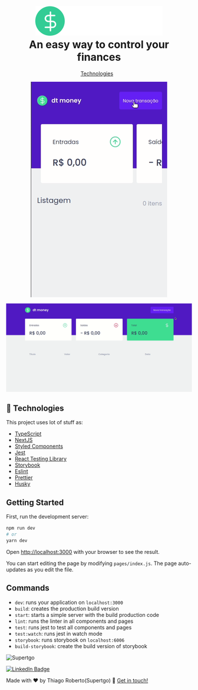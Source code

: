 <h1 align="center">
    <img alt="Dt-money logo" src="public/assets/logo.svg" />
    <br>
    An easy way to control your finances
</h1>

<p align="center">
  <a href="#rocket-technologies">Technologies</a>&nbsp;&nbsp;&nbsp;
</p>



<p align="center">
  <img src="/demo/dt-money-mobile.gif" />
</p>

<img src="/demo/dt-money-desktop.gif" />

## :rocket: Technologies

This project uses lot of stuff as:

- [TypeScript](https://www.typescriptlang.org/)
- [NextJS](https://nextjs.org/)
- [Styled Components](https://styled-components.com/)
- [Jest](https://jestjs.io/)
- [React Testing Library](https://testing-library.com/docs/react-testing-library/intro)
- [Storybook](https://storybook.js.org/)
- [Eslint](https://eslint.org/)
- [Prettier](https://prettier.io/)
- [Husky](https://github.com/typicode/husky)

## Getting Started

First, run the development server:

```bash
npm run dev
# or
yarn dev
```

Open [http://localhost:3000](http://localhost:3000) with your browser to see the result.

You can start editing the page by modifying `pages/index.js`. The page auto-updates as you edit the file.

## Commands

- `dev`: runs your application on `localhost:3000`
- `build`: creates the production build version
- `start`: starts a simple server with the build production code
- `lint`: runs the linter in all components and pages
- `test`: runs jest to test all components and pages
- `test:watch`: runs jest in watch mode
- `storybook`: runs storybook on `localhost:6006`
- `build-storybook`: create the build version of storybook




<img alt="Supertgo" title="Supertgo" src="https://avatars.githubusercontent.com/u/47607913?v=4" height="100" width="100" />

[![LinkedIn Badge](https://img.shields.io/badge/-Thiago_Roberto-blue?style=flat-square&logo=Linkedin&logoColor=white&link=https://www.linkedin.com/in/thiago-roberto-69763b142/)](https://www.linkedin.com/in/thiago-roberto-69763b142/)

Made with ♥ by Thiago Roberto(Supertgo) :wave: [Get in touch!](https://www.linkedin.com/in/thiago-roberto-69763b142/)
